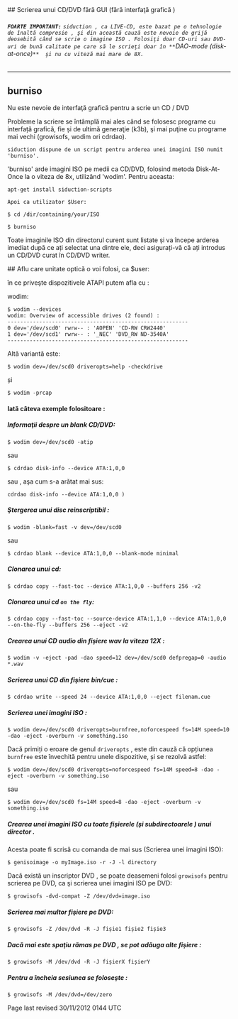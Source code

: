 <div id="main-page"></div>
<div class="divider" id="burning-no-gui"></div>
## Scrierea unui CD/DVD fără GUI (fără interfaţă grafică )

###### **`FOARTE IMPORTANT:`** `siduction , ca LIVE-CD, este bazat pe o tehnologie de înaltă compresie , şi din această cauză este nevoie de grijă deosebită când se scrie o imagine ISO . Folosiţi doar CD-uri sau DVD-uri de bună calitate pe care să le scrieţi doar în **`DAO-mode (disk-at-once)`**  şi nu cu viteză mai mare de 8X.` 


---

## burniso

Nu este nevoie de interfaţă grafică pentru a scrie un CD / DVD 

Probleme la scriere se întâmplă mai ales când se folosesc programe cu interfață grafică, fie și de ultimă generaţie (k3b), şi mai puţine cu programe mai vechi (growisofs, wodim ori cdrdao).

`siduction dispune de un script pentru arderea unei imagini ISO numit 'burniso'.` 

'burniso' arde imagini ISO pe medii ca CD/DVD, folosind metoda Disk-At-Once la o viteza de 8x, utilizând 'wodim'. Pentru aceasta:

~~~  
apt-get install siduction-scripts  
~~~

`Apoi ca utilizator $User:` 

~~~  
$ cd /dir/containing/your/ISO  
~~~

~~~  
$ burniso  
~~~

Toate imaginile ISO din directorul curent sunt listate și va începe arderea imediat după ce ați selectat una dintre ele, deci asigurați-vă că ați introdus un CD/DVD curat în CD/DVD writer.

<div class="divider" id="burn-no-gui-gen"></div>
## Aflu care unitate optică o voi folosi, ca $user:

în ce priveşte dispozitivele ATAPI putem afla cu :

wodim:

~~~  
$ wodim --devices  
wodim: Overview of accessible drives (2 found) :  
---------------------------------------------------------  
0 dev='/dev/scd0' rwrw-- : 'AOPEN' 'CD-RW CRW2440'  
1 dev='/dev/scd1' rwrw-- : '_NEC' 'DVD_RW ND-3540A'  
---------------------------------------------------------  
~~~

Altă variantă este:

~~~  
$ wodim dev=/dev/scd0 driveropts=help -checkdrive  
~~~

și

~~~  
$ wodim -prcap  
~~~

#### Iată câteva exemple folositoare :

##### Informaţii despre un blank CD/DVD:

~~~  
$ wodim dev=/dev/scd0 -atip  
~~~

sau

~~~  
$ cdrdao disk-info --device ATA:1,0,0  
~~~

sau , aşa cum s-a arătat mai sus:

~~~  
cdrdao disk-info --device ATA:1,0,0 )  
~~~

##### Ştergerea unui disc reinscriptibil :

~~~  
$ wodim -blank=fast -v dev=/dev/scd0  
~~~

sau

~~~  
$ cdrdao blank --device ATA:1,0,0 --blank-mode minimal  
~~~

##### Clonarea unui cd:

~~~  
$ cdrdao copy --fast-toc --device ATA:1,0,0 --buffers 256 -v2  
~~~

##### Clonarea unui cd `on the fly`:

~~~  
$ cdrdao copy --fast-toc --source-device ATA:1,1,0 --device ATA:1,0,0 --on-the-fly --buffers 256 --eject -v2  
~~~

##### Crearea unui CD audio din fişiere wav la viteza 12X :

~~~  
$ wodim -v -eject -pad -dao speed=12 dev=/dev/scd0 defpregap=0 -audio *.wav  
~~~

##### Scrierea unui CD din fişiere bin/cue :

~~~  
$ cdrdao write --speed 24 --device ATA:1,0,0 --eject filenam.cue  
~~~

##### Scrierea unei imagini ISO :

~~~  
$ wodim dev=/dev/scd0 driveropts=burnfree,noforcespeed fs=14M speed=10 -dao -eject -overburn -v something.iso  
~~~

Dacă primiți o eroare de genul `driveropts`  , este din cauză că opțiunea `burnfree`  este învechită pentru unele dispozitive, și se rezolvă astfel:

~~~  
$ wodim dev=/dev/scd0 driveropts=noforcespeed fs=14M speed=8 -dao -eject -overburn -v something.iso  
~~~

sau

~~~  
$ wodim dev=/dev/scd0 fs=14M speed=8 -dao -eject -overburn -v something.iso  
~~~

##### Crearea unei imagini ISO cu toate fişierele (şi subdirectoarele ) unui director .

Acesta poate fi scrisă cu comanda de mai sus (Scrierea unei imagini ISO):

~~~  
$ genisoimage -o myImage.iso -r -J -l directory  
~~~

Dacă există un inscriptor DVD , se poate deasemeni folosi `growisofs`  pentru scrierea pe DVD, ca şi scrierea unei imagini ISO pe DVD:

~~~  
$ growisofs -dvd-compat -Z /dev/dvd=image.iso  
~~~

##### Scrierea mai multor fişiere pe DVD:

~~~  
$ growisofs -Z /dev/dvd -R -J fișie1 fișie2 fișie3  
~~~

##### Dacă mai este spaţiu rămas pe DVD , se pot adăuga alte fişiere :

~~~  
$ growisofs -M /dev/dvd -R -J fișierX fișierY  
~~~

##### Pentru a încheia sesiunea se foloseşte :

~~~  
$ growisofs -M /dev/dvd=/dev/zero  
~~~

<div id="rev">Page last revised 30/11/2012 0144 UTC</div>
